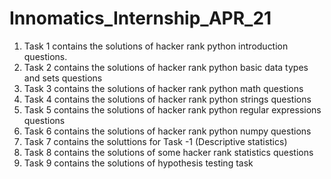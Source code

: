 # Innomatics_Internship_APR_21
1. Task 1 contains the solutions of hacker rank python introduction questions.
2. Task 2 contains the solutions of hacker rank python basic data types and sets questions
3. Task 3 contains the solutions of hacker rank python math questions
4. Task 4 contains the solutions of hacker rank python strings questions
5. Task 5 contains the solutions of hacker rank python regular expressions questions
6. Task 6 contains the solutions of hacker rank python numpy questions
7. Task 7 contains the soluttions for Task -1 (Descriptive statistics)
8. Task 8 contains the solutions of some hacker rank statistics questions
9. Task 9 contains the solutions of hypothesis testing task
